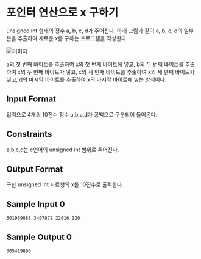 # 포인터 연산으로 x 구하기

unsigned int 형태의 정수 a, b, c, d가 주어진다.
아래 그림과 같이 a, b, c, d의 일부분을 추출하여 새로운 x를 구하는 프로그램을 작성한다.

![이미지](https://s3.amazonaws.com/hr-assets/0/1743405522-1417140018-1.png)

a의 첫 번째 바이트를 추출하여 x의 첫 번째 바이트에 넣고,
b의 두 번째 바이트를 추출하여 x의 두 번째 바이트가 넣고,
c의 세 번째 바이트를 추출하여 x의 세 번째 바이트가 넣고,
d의 마지막 바이트를 추출하여 x의 마지막 바이트에 넣는 방식이다.

## Input Format

입력으로 4개의 10진수 정수 a,b,c,d가 공백으로 구분되어 들어온다.

## Constraints

a,b,c,d는 c언어의 unsigned int 범위로 주어진다.

## Output Format

구한 unsigned int 자료형의 x를 10진수로 출력한다.

## Sample Input 0
```
301989888 3407872 22016 120
```
## Sample Output 0
```
305419896
```